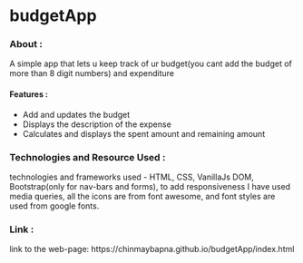 # budgetApp
<h3>About :</h3>
<p>A simple app that lets u keep track of ur budget(you cant add the budget of more than 8 digit numbers) and expenditure</p>
<h4>Features :</h4> 
  <ul>
    <li>Add and updates the budget</li>
    <li>Displays the description of the expense</li>
    <li>Calculates and displays the spent amount and remaining amount</li>
  </ul>
<h3>Technologies and Resource Used :</h3>
<p>technologies and frameworks used - HTML, CSS, VanillaJs DOM, Bootstrap(only for nav-bars and forms), to add responsiveness I have used media queries, all the icons are from font awesome, and font styles are used from google fonts.</p>
<h3>Link :</h3>
<p>link to the web-page: https://chinmaybapna.github.io/budgetApp/index.html</p>
